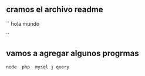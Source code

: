 ## cramos el archivo readme



``
hola mundo

``

## vamos a agregar algunos progrmas

``
node 
php 
mysql
j query
``